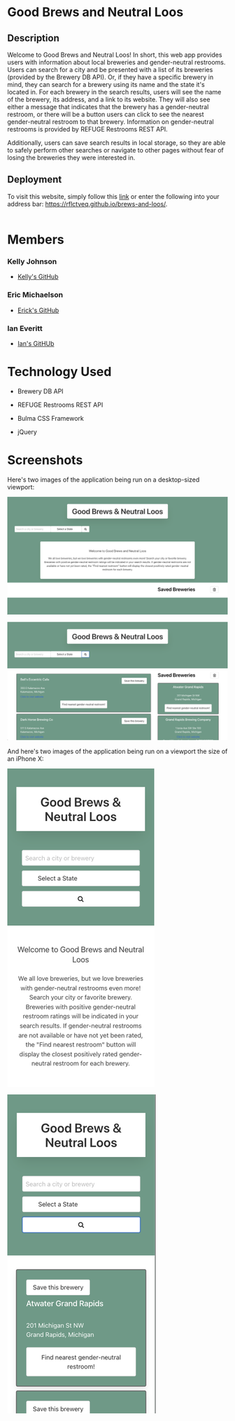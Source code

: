 # Good Brews and Neutral Loos

## Description
Welcome to Good Brews and Neutral Loos! In short, this web app provides users with information about local breweries and gender-neutral restrooms. Users can search for a city and be presented with a list of its breweries (provided by the Brewery DB API). Or, if they have a specific brewery in mind, they can search for a brewery using its name and the state it's located in. For each brewery in the search results, users will see the name of the brewery, its address, and a link to its website. They will also see either a message that indicates that the brewery has a gender-neutral restroom, or there will be a button users can click to see the nearest gender-neutral restroom to that brewery. Information on gender-neutral restrooms is provided by REFUGE Restrooms REST API.

Additionally, users can save search results in local storage, so they are able to safely perform other searches or navigate to other pages without fear of losing the breweries they were interested in. 

## Deployment 
To visit this website, simply follow this [link](https://rflctveq.github.io/brews-and-loos/) or enter the following into your address bar: https://rflctveq.github.io/brews-and-loos/. 
<br>
<br>


# Members 
### Kelly Johnson 
* [Kelly's GitHub](https://github.com/kellyjohnson364)

### Eric Michaelson 
* [Erick's GitHub](https://github.com/erickmichaelson)

### Ian Everitt 
* [Ian's GitHUb](https://github.com/rflctvEQ)

# Technology Used
* Brewery DB API

* REFUGE Restrooms REST API 

* Bulma CSS Framework

* jQuery

# Screenshots
Here's two images of the application being run on a desktop-sized viewport: 

![desktop-ss](assets/images/desktop-ss-desc.png)

![desktop-ss](assets/images/desktop-ss-search.png)

And here's two images of the application being run on a viewport the size of an iPhone X:

![mobile-ss](assets/images/mobile-ss-desc.png)

![mobile-ss](assets/images/mobile-ss-search.png)